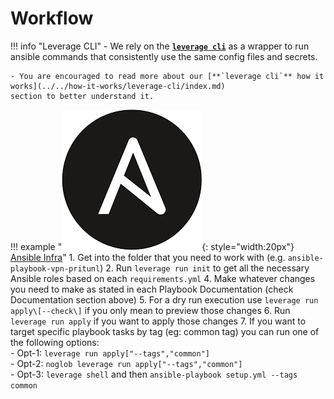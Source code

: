 # Workflow

!!! info "Leverage CLI"
    - We rely on the [**`leverage cli`**](../leverage-cli/install-leverage-cli.md) as a wrapper to run ansible commands
    that consistently use the same config files and secrets.
    
    - You are encouraged to read more about our [**`leverage cli`** how it works](../../how-it-works/leverage-cli/index.md) 
    section to better understand it.

!!! example "![leverage-ansible](../../assets/images/logos/ansible.png "Leverage"){: style="width:20px"} [Ansible Infra](https://github.com/binbashar/le-ansible-infra)"
    1. Get into the folder that you need to work with (e.g. `ansible-playbook-vpn-pritunl`)
    2. Run `leverage run init` to get all the necessary Ansible roles based on each `requirements.yml`
    4. Make whatever changes you need to make as stated in each Playbook Documentation (check Documentation section above)
    5. For a dry run execution use `leverage run apply\[--check\]` if you only mean to preview those changes
    6. Run `leverage run apply` if you want to apply those changes
    7. If you want to target specific playbook tasks by tag (eg: common tag) you can run one of the following options:        
        - Opt-1:  `leverage run apply["--tags","common"]`     
        - Opt-2:  `noglob leverage run apply["--tags","common"]`      
        - Opt-3:  `leverage shell` and then `ansible-playbook setup.yml --tags common`  
